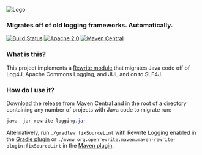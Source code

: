 ![Logo](https://github.com/openrewrite/rewrite/raw/master/doc/logo-oss.png)
### Migrates off of old logging frameworks. Automatically.

[![Build Status](https://circleci.com/gh/openrewrite/rewrite-logging.svg?style=shield)](https://circleci.com/gh/openrewrite/rewrite-logging)
[![Apache 2.0](https://img.shields.io/github/license/openrewrite/rewrite-logging.svg)](https://www.apache.org/licenses/LICENSE-2.0)
[![Maven Central](https://img.shields.io/maven-central/v/org.openrewrite.plan/rewrite-logging.svg)](https://mvnrepository.com/artifact/org.openrewrite.plan/rewrite-logging)

### What is this?

This project implements a [Rewrite module](https://github.com/openrewrite/rewrite) that migrates Java code off of Log4J, Apache Commons Logging, and JUL and on to SLF4J.

### How do I use it?

Download the release from Maven Central and in the root of a directory containing any number of projects with Java code to migrate run:

```java
java -jar rewrite-logging.jar
```

Alternatively, run `./gradlew fixSourceLint` with Rewrite Logging enabled in the [Gradle plugin](https://github.com/openrewrite/rewrite-gradle-plugin) or `./mvnw org.openrewrite.maven:maven-rewrite-plugin:fixSourceLint` in the [Maven plugin](https://github.com/openrewrite/rewrite-maven-plugin).